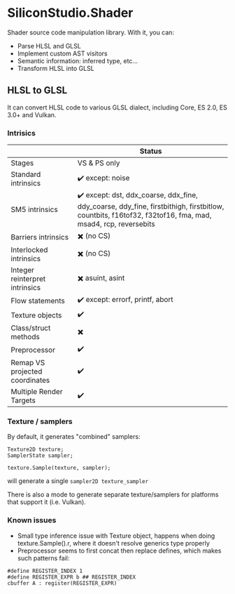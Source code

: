 SiliconStudio.Shader
====================

Shader source code manipulation library.
With it, you can:
* Parse HLSL and GLSL
* Implement custom AST visitors
* Semantic information: inferred type, etc...
* Transform HLSL into GLSL

## HLSL to GLSL

It can convert HLSL code to various GLSL dialect, including Core, ES 2.0, ES 3.0+ and Vulkan.

### Intrisics

|                         | Status |
| ----------------------- | ------ |
| Stages                  | VS & PS only |
| Standard intrinsics     | :heavy_check_mark: except: noise |
| SM5 intrinsics          | :heavy_check_mark: except: dst, ddx_coarse, ddx_fine, ddy_coarse, ddy_fine, firstbithigh, firstbitlow, countbits, f16tof32, f32tof16, fma, mad, msad4, rcp, reversebits |
| Barriers intrinsics     | :heavy_multiplication_x: (no CS) |
| Interlocked intrinsics  | :heavy_multiplication_x: (no CS) |
| Integer reinterpret intrinsics | :heavy_multiplication_x: asuint, asint |
| Flow statements         | :heavy_check_mark: except: errorf, printf, abort |
| Texture objects         | :heavy_check_mark: |
| Class/struct methods    | :heavy_multiplication_x: |
| Preprocessor            | :heavy_check_mark: |
| Remap VS projected coordinates | :heavy_check_mark: |
| Multiple Render Targets | :heavy_check_mark: |

### Texture / samplers

By default, it generates "combined" samplers:

```
Texture2D texture;
SamplerState sampler;

texture.Sample(texture, sampler);
```

will generate a single `sampler2D texture_sampler`

There is also a mode to generate separate texture/samplers for platforms that support it (i.e. Vulkan).

### Known issues

* Small type inference issue with Texture object, happens when doing texture.Sample().r, where it doesn't resolve generics type properly
* Preprocessor seems to first concat then replace defines, which makes such patterns fail:
```
#define REGISTER_INDEX 1
#define REGISTER_EXPR b ## REGISTER_INDEX
cbuffer A : register(REGISTER_EXPR)
```

